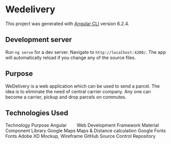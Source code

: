 # Wedelivery

This project was generated with [Angular CLI](https://github.com/angular/angular-cli) version 6.2.4.

## Development server

Run `ng serve` for a dev server. Navigate to `http://localhost:4200/`. The app will automatically reload if you change any of the source files.


## Purpose

WeDelivery is a web application which can be used to send a parcel.
The idea is to eliminate the need of central carrier company.
Any one can become a carrier, pickup and drop parcels on commutes.

## Technologies Used

Technology     Purpose
Angular        Web Development Framework
Material       Component Library
Google Maps    Maps & Distance calculation
Google Fonts   Fonts
Adobe XD       Mockup, Wireframe
GitHub         Source Control Repository
